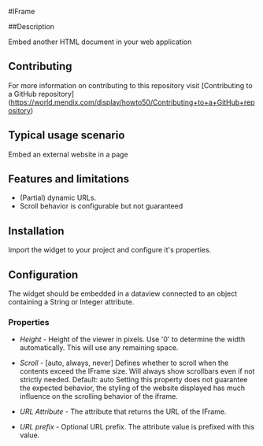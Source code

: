 #IFrame

##Description
 
Embed another HTML document in your web application

## Contributing
For more information on contributing to this repository visit [Contributing to a GitHub repository] (https://world.mendix.com/display/howto50/Contributing+to+a+GitHub+repository)

## Typical usage scenario
 
Embed an external website in a page

## Features and limitations

* (Partial) dynamic URLs.
* Scroll behavior is configurable but not guaranteed

## Installation
 
Import the widget to your project and configure it's properties.

## Configuration

The widget should be embedded in a dataview connected to an object containing a String or Integer attribute.

### Properties

* *Height* - Height of the viewer in pixels. Use '0' to determine the width automatically. This will use any remaining space.

* *Scroll* -  [auto, always, never] Defines whether to scroll when the contents exceed the IFrame size. Will always show scrollbars even if not strictly needed. Default: auto
Setting this property does not guarantee the expected behavior, the styling of the website displayed has much influence on the scrolling behavior of the iframe.

* *URL Attribute* - The attribute that returns the URL of the IFrame.

* *URL prefix* - Optional URL prefix. The attribute value is prefixed with this value.
